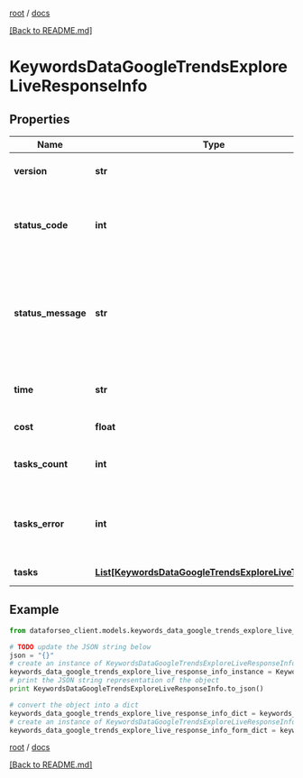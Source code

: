[root](./../ "root") / [docs](./ "docs")

[[Back to README.md]](./../README.md "[Back to README.md]")

# KeywordsDataGoogleTrendsExploreLiveResponseInfo

## Properties

Name | Type | Description | Notes
------------ | ------------- | ------------- | -------------
**version** | **str** | the current version of the API | [optional]
**status_code** | **int** | general status code you can find the full list of the response codes here | [optional]
**status_message** | **str** | general informational message you can find the full list of general informational messages here | [optional]
**time** | **str** | total execution time, seconds | [optional]
**cost** | **float** | total tasks cost, USD | [optional]
**tasks_count** | **int** | the number of tasks in the tasks array | [optional]
**tasks_error** | **int** | the number of tasks in the tasks array returned with an error | [optional]
**tasks** | [**List[KeywordsDataGoogleTrendsExploreLiveTaskInfo]**](KeywordsDataGoogleTrendsExploreLiveTaskInfo.md) | array of tasks | [optional]

## Example

```python
from dataforseo_client.models.keywords_data_google_trends_explore_live_response_info import KeywordsDataGoogleTrendsExploreLiveResponseInfo

# TODO update the JSON string below
json = "{}"
# create an instance of KeywordsDataGoogleTrendsExploreLiveResponseInfo from a JSON string
keywords_data_google_trends_explore_live_response_info_instance = KeywordsDataGoogleTrendsExploreLiveResponseInfo.from_json(json)
# print the JSON string representation of the object
print KeywordsDataGoogleTrendsExploreLiveResponseInfo.to_json()

# convert the object into a dict
keywords_data_google_trends_explore_live_response_info_dict = keywords_data_google_trends_explore_live_response_info_instance.to_dict()
# create an instance of KeywordsDataGoogleTrendsExploreLiveResponseInfo from a dict
keywords_data_google_trends_explore_live_response_info_form_dict = keywords_data_google_trends_explore_live_response_info.from_dict(keywords_data_google_trends_explore_live_response_info_dict)
```

  

[root](./../ "root") / [docs](./ "docs")

[[Back to README.md]](./../README.md "[Back to README.md]")
